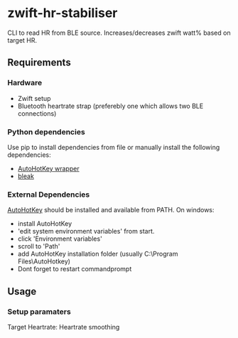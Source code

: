 # zwift-hr-stabiliser
CLI to read HR from BLE source. Increases/decreases zwift watt% based on target HR. 

## Requirements

### Hardware
- Zwift setup 
- Bluetooth heartrate strap (preferebly one which allows two BLE connections)

### Python dependencies
Use pip to install dependencies from file or manually install the following dependencies:
- [AutoHotKey wrapper]( https://github.com/spyoungtech/ahk)
- [bleak](https://github.com/hbldh/bleak)

### External Dependencies
[AutoHotKey](https://www.autohotkey.com/)
should be installed and available from PATH. 
On windows: 
- install AutoHotKey
- 'edit system environment variables' from start. 
- click 'Environment variables' 
- scroll to 'Path'
- add AutoHotKey installation folder (usually C:\Program Files\AutoHotkey)
- Dont forget to restart commandprompt

## Usage
### Setup paramaters
Target Heartrate:
Heartrate smoothing
